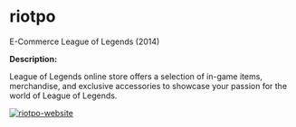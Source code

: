 # riotpo
E-Commerce League of Legends (2014)

**Description:**

League of Legends online store offers a selection of in-game items, merchandise, and exclusive accessories to showcase your passion for the world of League of Legends.

<p>
  <a href="https://youtu.be/36pmUOyMXk0">
    <img src="https://github-production-user-asset-6210df.s3.amazonaws.com/52969662/281577732-a99acf93-cdaa-41ba-92ea-675b43a23f37.png" alt="riotpo-website">
  </a>
</p>


